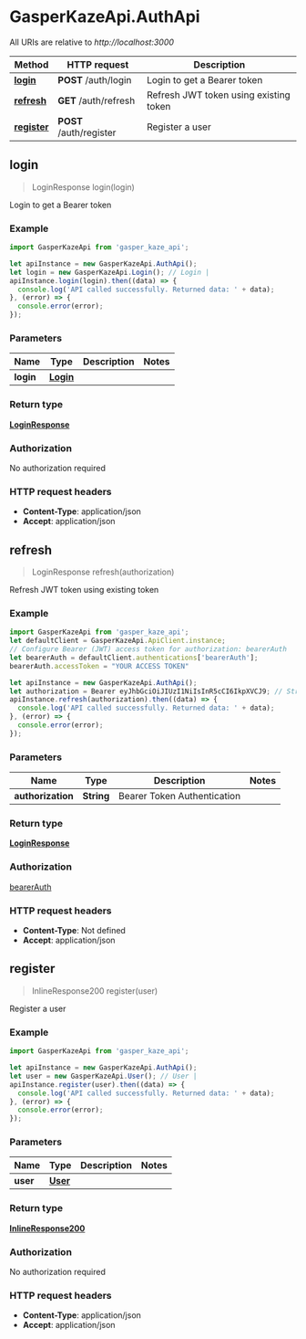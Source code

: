 # GasperKazeApi.AuthApi

All URIs are relative to *http://localhost:3000*

Method | HTTP request | Description
------------- | ------------- | -------------
[**login**](AuthApi.md#login) | **POST** /auth/login | Login to get a Bearer token
[**refresh**](AuthApi.md#refresh) | **GET** /auth/refresh | Refresh JWT token using existing token
[**register**](AuthApi.md#register) | **POST** /auth/register | Register a user



## login

> LoginResponse login(login)

Login to get a Bearer token

### Example

```javascript
import GasperKazeApi from 'gasper_kaze_api';

let apiInstance = new GasperKazeApi.AuthApi();
let login = new GasperKazeApi.Login(); // Login | 
apiInstance.login(login).then((data) => {
  console.log('API called successfully. Returned data: ' + data);
}, (error) => {
  console.error(error);
});

```

### Parameters


Name | Type | Description  | Notes
------------- | ------------- | ------------- | -------------
 **login** | [**Login**](Login.md)|  | 

### Return type

[**LoginResponse**](LoginResponse.md)

### Authorization

No authorization required

### HTTP request headers

- **Content-Type**: application/json
- **Accept**: application/json


## refresh

> LoginResponse refresh(authorization)

Refresh JWT token using existing token

### Example

```javascript
import GasperKazeApi from 'gasper_kaze_api';
let defaultClient = GasperKazeApi.ApiClient.instance;
// Configure Bearer (JWT) access token for authorization: bearerAuth
let bearerAuth = defaultClient.authentications['bearerAuth'];
bearerAuth.accessToken = "YOUR ACCESS TOKEN"

let apiInstance = new GasperKazeApi.AuthApi();
let authorization = Bearer eyJhbGciOiJIUzI1NiIsInR5cCI6IkpXVCJ9; // String | Bearer Token Authentication
apiInstance.refresh(authorization).then((data) => {
  console.log('API called successfully. Returned data: ' + data);
}, (error) => {
  console.error(error);
});

```

### Parameters


Name | Type | Description  | Notes
------------- | ------------- | ------------- | -------------
 **authorization** | **String**| Bearer Token Authentication | 

### Return type

[**LoginResponse**](LoginResponse.md)

### Authorization

[bearerAuth](../README.md#bearerAuth)

### HTTP request headers

- **Content-Type**: Not defined
- **Accept**: application/json


## register

> InlineResponse200 register(user)

Register a user

### Example

```javascript
import GasperKazeApi from 'gasper_kaze_api';

let apiInstance = new GasperKazeApi.AuthApi();
let user = new GasperKazeApi.User(); // User | 
apiInstance.register(user).then((data) => {
  console.log('API called successfully. Returned data: ' + data);
}, (error) => {
  console.error(error);
});

```

### Parameters


Name | Type | Description  | Notes
------------- | ------------- | ------------- | -------------
 **user** | [**User**](User.md)|  | 

### Return type

[**InlineResponse200**](InlineResponse200.md)

### Authorization

No authorization required

### HTTP request headers

- **Content-Type**: application/json
- **Accept**: application/json

